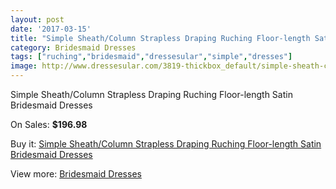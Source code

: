 ```yaml
---
layout: post
date: '2017-03-15'
title: "Simple Sheath/Column Strapless Draping Ruching Floor-length Satin Bridesmaid Dresses"
category: Bridesmaid Dresses
tags: ["ruching","bridesmaid","dressesular","simple","dresses"]
image: http://www.dressesular.com/3819-thickbox_default/simple-sheath-column-strapless-draping-ruching-floor-length-satin-bridesmaid-dresses.jpg
---
```

Simple Sheath/Column Strapless Draping Ruching Floor-length Satin Bridesmaid Dresses

On Sales: **$196.98**
<a href="https://www.dressesular.com/bridesmaid-dresses/1522-simple-sheath-column-strapless-draping-ruching-floor-length-satin-bridesmaid-dresses.html"><amp-img layout="responsive" width="600" height="600" src="//www.dressesular.com/3819-thickbox_default/simple-sheath-column-strapless-draping-ruching-floor-length-satin-bridesmaid-dresses.jpg" alt="Simple Sheath/Column Strapless Draping Ruching Floor-length Satin Bridesmaid Dresses 0" /></a>

Buy it: [Simple Sheath/Column Strapless Draping Ruching Floor-length Satin Bridesmaid Dresses](https://www.dressesular.com/bridesmaid-dresses/1522-simple-sheath-column-strapless-draping-ruching-floor-length-satin-bridesmaid-dresses.html "Simple Sheath/Column Strapless Draping Ruching Floor-length Satin Bridesmaid Dresses")

View more: [Bridesmaid Dresses](https://www.dressesular.com/4-bridesmaid-dresses "Bridesmaid Dresses")